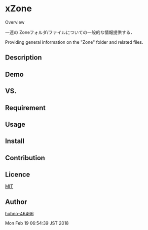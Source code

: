
xZone
====

Overview

一連の Zoneフォルダ/ファイルについての一般的な情報提供する．

Providing general information on the "Zone" folder and related files.


## Description

## Demo

## VS. 

## Requirement

## Usage

## Install

## Contribution

## Licence

[MIT](https://github.com/tcnksm/tool/blob/master/LICENCE)

## Author

[hohno-46466](https://github.com/hohno-46466)

Mon Feb 19 06:54:39 JST 2018
